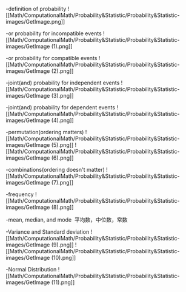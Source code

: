 -definition of probability
![[Math/ComputationalMath/Probability&Statistic/Probability&Statistic-images/GetImage.png]]

-or probability for incompatible events
![[Math/ComputationalMath/Probability&Statistic/Probability&Statistic-images/GetImage (1).png]]

-or probability for compatible events
![[Math/ComputationalMath/Probability&Statistic/Probability&Statistic-images/GetImage (2).png]]

-joint(and) probability for independent events
![[Math/ComputationalMath/Probability&Statistic/Probability&Statistic-images/GetImage (3).png]]

-joint(and) probability for dependent events
![[Math/ComputationalMath/Probability&Statistic/Probability&Statistic-images/GetImage (4).png]]

-permutation(ordering matters)
![[Math/ComputationalMath/Probability&Statistic/Probability&Statistic-images/GetImage (5).png]]
![[Math/ComputationalMath/Probability&Statistic/Probability&Statistic-images/GetImage (6).png]]

-combinations(ordering doesn't matter)
![[Math/ComputationalMath/Probability&Statistic/Probability&Statistic-images/GetImage (7).png]]

-frequency
![[Math/ComputationalMath/Probability&Statistic/Probability&Statistic-images/GetImage (8).png]]

-mean, median, and mode 
平均数，中位数，常数

-Variance and Standard deviation
![[Math/ComputationalMath/Probability&Statistic/Probability&Statistic-images/GetImage (9).png]]
![[Math/ComputationalMath/Probability&Statistic/Probability&Statistic-images/GetImage (10).png]]

-Normal Distribution
![[Math/ComputationalMath/Probability&Statistic/Probability&Statistic-images/GetImage (11).png]]


